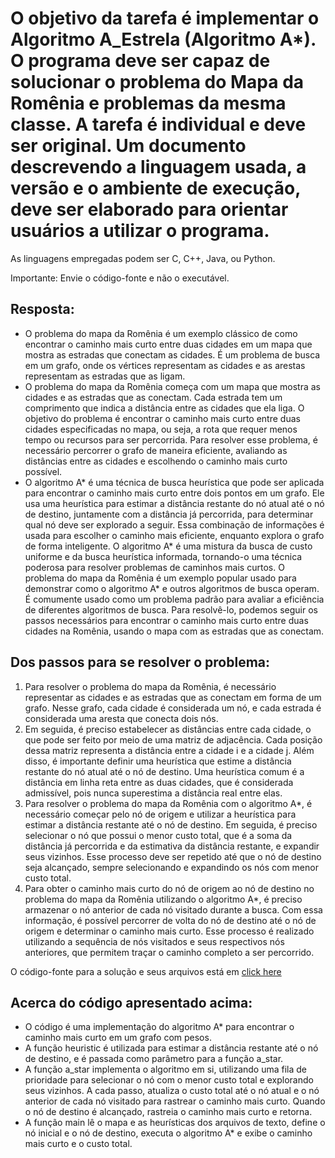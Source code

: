 # O objetivo da tarefa é implementar o Algoritmo A_Estrela (Algoritmo A\*). O programa deve ser capaz de solucionar o problema do Mapa da Romênia e problemas da mesma classe. A tarefa é individual e deve ser original. Um documento descrevendo a linguagem usada, a versão e o ambiente de execução, deve ser elaborado para orientar usuários a utilizar o programa.

As linguagens empregadas podem ser C, C++, Java, ou Python.

Importante: Envie o código-fonte e não o executável.

## Resposta:
- O problema do mapa da Romênia é um exemplo clássico de como encontrar o caminho mais curto entre duas cidades em um mapa que mostra as estradas que conectam as cidades. É um problema de busca em um grafo, onde os vértices representam as cidades e as arestas representam as estradas que as ligam.
- O problema do mapa da Romênia começa com um mapa que mostra as cidades e as estradas que as conectam. Cada estrada tem um comprimento que indica a distância entre as cidades que ela liga. O objetivo do problema é encontrar o caminho mais curto entre duas cidades especificadas no mapa, ou seja, a rota que requer menos tempo ou recursos para ser percorrida. Para resolver esse problema, é necessário percorrer o grafo de maneira eficiente, avaliando as distâncias entre as cidades e escolhendo o caminho mais curto possível.
- O algoritmo A* é uma técnica de busca heurística que pode ser aplicada para encontrar o caminho mais curto entre dois pontos em um grafo. Ele usa uma heurística para estimar a distância restante do nó atual até o nó de destino, juntamente com a distância já percorrida, para determinar qual nó deve ser explorado a seguir. Essa combinação de informações é usada para escolher o caminho mais eficiente, enquanto explora o grafo de forma inteligente. O algoritmo A* é uma mistura da busca de custo uniforme e da busca heurística informada, tornando-o uma técnica poderosa para resolver problemas de caminhos mais curtos. 
O problema do mapa da Romênia é um exemplo popular usado para demonstrar como o algoritmo A* e outros algoritmos de busca operam. É comumente usado como um problema padrão para avaliar a eficiência de diferentes algoritmos de busca. Para resolvê-lo, podemos seguir os passos necessários para encontrar o caminho mais curto entre duas cidades na Romênia, usando o mapa com as estradas que as conectam.

## Dos passos para se resolver o problema:
1. 	Para resolver o problema do mapa da Romênia, é necessário representar as cidades e as estradas que as conectam em forma de um grafo. Nesse grafo, cada cidade é considerada um nó, e cada estrada é considerada uma aresta que conecta dois nós.
2. 	Em seguida, é preciso estabelecer as distâncias entre cada cidade, o que pode ser feito por meio de uma matriz de adjacência. Cada posição dessa matriz representa a distância entre a cidade i e a cidade j. Além disso, é importante definir uma heurística que estime a distância restante do nó atual até o nó de destino. Uma heurística comum é a distância em linha reta entre as duas cidades, que é considerada admissível, pois nunca superestima a distância real entre elas.
3. 	Para resolver o problema do mapa da Romênia com o algoritmo A*, é necessário começar pelo nó de origem e utilizar a heurística para estimar a distância restante até o nó de destino. Em seguida, é preciso selecionar o nó que possui o menor custo total, que é a soma da distância já percorrida e da estimativa da distância restante, e expandir seus vizinhos. Esse processo deve ser repetido até que o nó de destino seja alcançado, sempre selecionando e expandindo os nós com menor custo total.
4. 	Para obter o caminho mais curto do nó de origem ao nó de destino no problema do mapa da Romênia utilizando o algoritmo A*, é preciso armazenar o nó anterior de cada nó visitado durante a busca. Com essa informação, é possível percorrer de volta do nó de destino até o nó de origem e determinar o caminho mais curto. Esse processo é realizado utilizando a sequência de nós visitados e seus respectivos nós anteriores, que permitem traçar o caminho completo a ser percorrido.

O código-fonte para a solução e seus arquivos está em [click here](../exercicio2Aestrela/)
## Acerca do código apresentado acima:
- O código é uma implementação do algoritmo A* para encontrar o caminho mais curto em um grafo com pesos.
- A função heuristic é utilizada para estimar a distância restante até o nó de destino, e é passada como parâmetro para a função a_star.
- A função a_star implementa o algoritmo em si, utilizando uma fila de prioridade para selecionar o nó com o menor custo total e explorando seus vizinhos. A cada passo, atualiza o custo total até o nó atual e o nó anterior de cada nó visitado para rastrear o caminho mais curto. Quando o nó de destino é alcançado, rastreia o caminho mais curto e retorna.
- A função main lê o mapa e as heurísticas dos arquivos de texto, define o nó inicial e o nó de destino, executa o algoritmo A* e exibe o caminho mais curto e o custo total.
